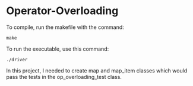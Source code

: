 # Operator-Overloading

To compile, run the makefile with the command:

	make

To run the executable, use this command:

	./driver

In this project, I needed to create map and map_item classes which would pass the tests in the op_overloading_test class.